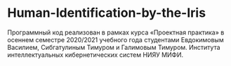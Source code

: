 # Human-Identification-by-the-Iris

Программный код реализован в рамках курса «Проектная практика» в осеннем семестре 2020/2021 учебного года студентами Евдокимовым Василием, Сибгатулиным Тимуром и Галимовым Тимуром. Института интеллектуальных кибернетических систем НИЯУ МИФИ.
